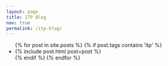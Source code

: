 ```yaml
---
layout: page
title: ITP Blog
nav: true
permalink: /itp-blog/
---
```


<ul>
  {% for post in site.posts %}
    {% if post.tags contains 'itp' %}
     <li>
        {% include post.html post=post %}
     </li>
     {% endif %}
  {% endfor %}
</ul>
